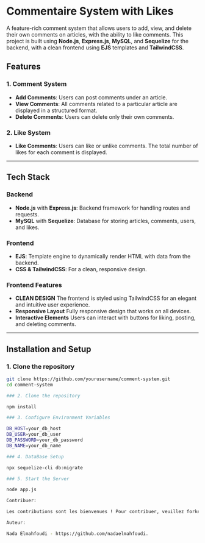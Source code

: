 # Commentaire System with Likes

A feature-rich comment system that allows users to add, view, and delete their own comments on articles, with the ability to like comments. This project is built using **Node.js**, **Express.js**, **MySQL**, and **Sequelize** for the backend, with a clean frontend using **EJS** templates and **TailwindCSS**.

## Features

### 1. Comment System
- **Add Comments**: Users can post comments under an article.
- **View Comments**: All comments related to a particular article are displayed in a structured format.
- **Delete Comments**: Users can delete only their own comments.

### 2. Like System
- **Like Comments**: Users can like or unlike comments. The total number of likes for each comment is displayed.

---

## Tech Stack

### Backend
- **Node.js** with **Express.js**: Backend framework for handling routes and requests.
- **MySQL** with **Sequelize**: Database for storing articles, comments, users, and likes.

### Frontend
- **EJS**: Template engine to dynamically render HTML with data from the backend.
- **CSS & TailwindCSS**: For a clean, responsive design.

### Frontend Features
- **CLEAN DESIGN** The frontend is styled using TailwindCSS for an elegant and intuitive user experience.
- **Responsive Layout** Fully responsive design that works on all devices.
- **Interactive Elements** Users can interact with buttons for liking, posting, and deleting comments.
---

## Installation and Setup

### 1. Clone the repository

```bash
git clone https://github.com/yourusername/comment-system.git
cd comment-system

### 2. Clone the repository

npm install

### 3. Configure Environment Variables

DB_HOST=your_db_host
DB_USER=your_db_user
DB_PASSWORD=your_db_password
DB_NAME=your_db_name

### 4. DataBase Setup

npx sequelize-cli db:migrate

### 5. Start the Server

node app.js

Contribuer:

Les contributions sont les bienvenues ! Pour contribuer, veuillez forker ce dépôt, créer une branche pour votre fonctionnalité ou correction de bug, et soumettre une pull request.

Auteur:

Nada Elmahfoudi - https://github.com/nadaelmahfoudi.